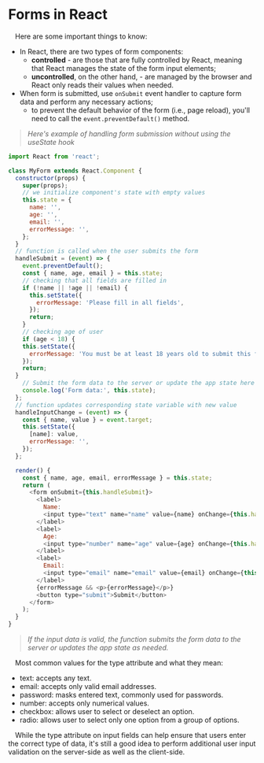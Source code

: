 # Forms in React

&emsp;Here are some important things to know:
* In React, there are two types of form components: 
  + **controlled** - are those that are fully controlled by React, meaning that React manages the state of the form input elements; 
  + **uncontrolled**, on the other hand, - are managed by the browser and React only reads their values when needed.
* When form is submitted, use `onSubmit` event handler to capture form data and perform any necessary actions; 
  + to prevent the default behavior of the form (i.e., page reload), you'll need to call the `event.preventDefault()` method.

> _Here's example of handling form submission without using the useState hook_
```javascript
import React from 'react';

class MyForm extends React.Component {
  constructor(props) {
    super(props);
    // we initialize component's state with empty values
    this.state = {
      name: '',
      age: '',
      email: '',
      errorMessage: '',
    };
  }
  // function is called when the user submits the form
  handleSubmit = (event) => {
    event.preventDefault();
    const { name, age, email } = this.state;
    // checking that all fields are filled in
    if (!name || !age || !email) {
      this.setState({
        errorMessage: 'Please fill in all fields',
      });
      return;
    }
    // checking age of user
    if (age < 18) {
    this.setState({
      errorMessage: 'You must be at least 18 years old to submit this form',
    });
    return;
  }
    // Submit the form data to the server or update the app state here
    console.log('Form data:', this.state);
  };
  // function updates corresponding state variable with new value
  handleInputChange = (event) => {
    const { name, value } = event.target;
    this.setState({
      [name]: value,
      errorMessage: '',
    });
  };

  render() {
    const { name, age, email, errorMessage } = this.state;
    return (
      <form onSubmit={this.handleSubmit}>
        <label>
          Name:
          <input type="text" name="name" value={name} onChange={this.handleInputChange} />
        </label>
        <label>
          Age:
          <input type="number" name="age" value={age} onChange={this.handleInputChange} />
        </label>
        <label>
          Email:
          <input type="email" name="email" value={email} onChange={this.handleInputChange} />
        </label>
        {errorMessage && <p>{errorMessage}</p>}
        <button type="submit">Submit</button>
      </form>
    );
  }
}

```
> _If the input data is valid, the function submits the form data to the server or updates the app state as needed._

&emsp;Most common values for the type attribute and what they mean:
+ text: accepts any text.
+ email: accepts only valid email addresses.
+ password: masks entered text, commonly used for passwords.
+ number: accepts only numerical values.
+ checkbox: allows user to select or deselect an option.
+ radio: allows user to select only one option from a group of options.

&emsp;While the type attribute on input fields can help ensure that users enter the correct type of data, it's still a good idea to perform additional user input validation on the server-side as well as the client-side.
